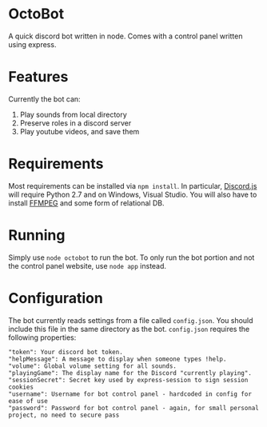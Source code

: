 # OctoBot

A quick discord bot written in node. Comes with a control panel written using express.

# Features

Currently the bot can:
1. Play sounds from local directory
2. Preserve roles in a discord server
3. Play youtube videos, and save them

# Requirements

Most requirements can be installed via `npm install`. 
In particular, [Discord.js](http://discordjs.readthedocs.io/en/latest/installing.html) will require Python 2.7 and on Windows, Visual Studio.
You will also have to install [FFMPEG](https://ffmpeg.org/download.html) and some form of relational DB.

# Running

Simply use `node octobot` to run the bot. To only run the bot portion and not the control panel website, use `node app` instead.

# Configuration

The bot currently reads settings from a file called `config.json`. You should include this file in the same directory as the bot. `config.json` requires the following properties:
```
"token": Your discord bot token.
"helpMessage": A message to display when someone types !help.
"volume": Global volume setting for all sounds.
"playingGame": The display name for the Discord "currently playing".
"sessionSecret": Secret key used by express-session to sign session cookies 
"username": Username for bot control panel - hardcoded in config for ease of use
"password": Password for bot control panel - again, for small personal project, no need to secure pass
```
